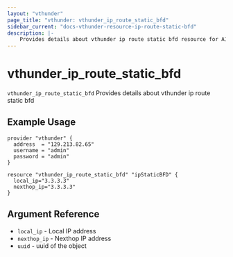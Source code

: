 ```yaml
---
layout: "vthunder"
page_title: "vthunder: vthunder_ip_route_static_bfd"
sidebar_current: "docs-vthunder-resource-ip-route-static-bfd"
description: |-
	Provides details about vthunder ip route static bfd resource for A10
---
```


# vthunder\_ip\_route\_static\_bfd

`vthunder_ip_route_static_bfd` Provides details about vthunder ip route static bfd
## Example Usage

```hcl
provider "vthunder" {
  address  = "129.213.82.65"
  username = "admin"
  password = "admin"
}

resource "vthunder_ip_route_static_bfd" "ipStaticBFD" {
  local_ip="3.3.3.3"
  nexthop_ip="3.3.3.3"
}
```

## Argument Reference

* `local_ip` - Local IP address
* `nexthop_ip` - Nexthop IP address
* `uuid` - uuid of the object
